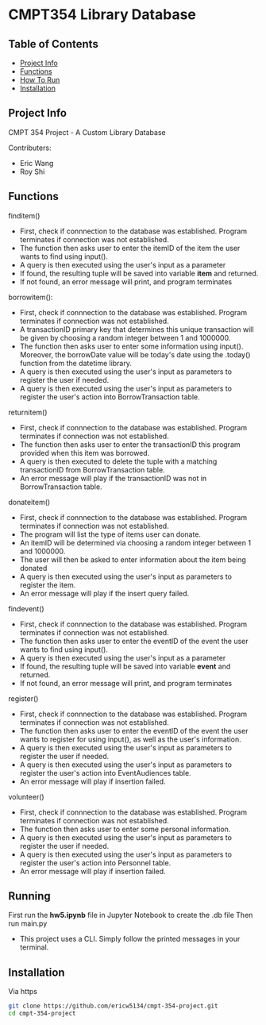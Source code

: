 # CMPT354 Library Database

## Table of Contents

- [Project Info](#project-info)
- [Functions](#Functions)
- [How To Run](#Running)
- [Installation](#installation)

## Project Info
CMPT 354 Project - A Custom Library Database

Contributers:
- Eric Wang
- Roy Shi

## Functions

finditem()
* First, check if connnection to the database was established. Program terminates if connection was not established.
* The function then asks user to enter the itemID of the item the user wants to find using input().
* A query is then executed using the user's input as a parameter
* If found, the resulting tuple will be saved into variable **item** and returned. 
* If not found, an error message will print, and program terminates

borrowitem(): 
* First, check if connnection to the database was established. Program terminates if connection was not established.
* A transactionID primary key that determines this unique transaction will be given by choosing a random integer between 1 and 1000000.
* The function then asks user to enter some information using input(). Moreover, the borrowDate value will be today's date using the .today() function from the datetime library.
* A query is then executed using the user's input as parameters to register the user if needed.
* A query is then executed using the user's input as parameters to register the user's action into BorrowTransaction table.

returnitem()
* First, check if connnection to the database was established. Program terminates if connection was not established.
* The function then asks user to enter the transactionID this program provided when this item was borrowed.
* A query is then executed to delete the tuple with a matching transactionID from BorrowTransaction table.
* An error message will play if the transactionID was not in BorrowTransaction table.

donateitem()
* First, check if connnection to the database was established. Program terminates if connection was not established.
* The program will list the type of items user can donate.
* An itemID will be determined via choosing a random integer between 1 and 1000000.
* The user will then be asked to enter information about the item being donated
* A query is then executed using the user's input as parameters to register the item.
* An error message will play if the insert query failed.

findevent()
* First, check if connnection to the database was established. Program terminates if connection was not established.
* The function then asks user to enter the eventID of the event the user wants to find using input().
* A query is then executed using the user's input as a parameter
* If found, the resulting tuple will be saved into variable **event** and returned. 
* If not found, an error message will print, and program terminates

register()
* First, check if connnection to the database was established. Program terminates if connection was not established.
* The function then asks user to enter the eventID of the event the user wants to register for using input(), as well as the user's information.
* A query is then executed using the user's input as parameters to register the user if needed.
* A query is then executed using the user's input as parameters to register the user's action into EventAudiences table.
* An error message will play if insertion failed.

volunteer()
* First, check if connnection to the database was established. Program terminates if connection was not established.
* The function then asks user to enter some personal information.
* A query is then executed using the user's input as parameters to register the user if needed.
* A query is then executed using the user's input as parameters to register the user's action into Personnel table.
* An error message will play if insertion failed.

## Running
First run the **hw5.ipynb** file in Jupyter Notebook to create the .db file
Then run main.py
* This project uses a CLI. Simply follow the printed messages in your terminal. 

## Installation
Via https
```bash
git clone https://github.com/ericw5134/cmpt-354-project.git
cd cmpt-354-project
```
